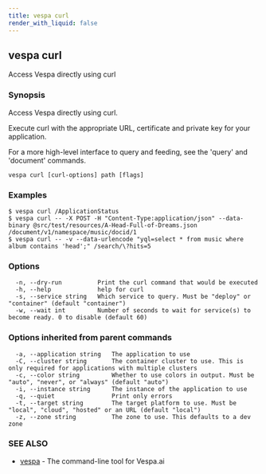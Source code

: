 ```yaml
---
title: vespa curl
render_with_liquid: false
---
```


## vespa curl

Access Vespa directly using curl

### Synopsis

Access Vespa directly using curl.

Execute curl with the appropriate URL, certificate and private key for your application.

For a more high-level interface to query and feeding, see the 'query' and 'document' commands.


```
vespa curl [curl-options] path [flags]
```

### Examples

```
$ vespa curl /ApplicationStatus
$ vespa curl -- -X POST -H "Content-Type:application/json" --data-binary @src/test/resources/A-Head-Full-of-Dreams.json /document/v1/namespace/music/docid/1
$ vespa curl -- -v --data-urlencode "yql=select * from music where album contains 'head';" /search/\?hits=5
```

### Options

```
  -n, --dry-run          Print the curl command that would be executed
  -h, --help             help for curl
  -s, --service string   Which service to query. Must be "deploy" or "container" (default "container")
  -w, --wait int         Number of seconds to wait for service(s) to become ready. 0 to disable (default 60)
```

### Options inherited from parent commands

```
  -a, --application string   The application to use
  -C, --cluster string       The container cluster to use. This is only required for applications with multiple clusters
  -c, --color string         Whether to use colors in output. Must be "auto", "never", or "always" (default "auto")
  -i, --instance string      The instance of the application to use
  -q, --quiet                Print only errors
  -t, --target string        The target platform to use. Must be "local", "cloud", "hosted" or an URL (default "local")
  -z, --zone string          The zone to use. This defaults to a dev zone
```

### SEE ALSO

* [vespa](vespa.html)	 - The command-line tool for Vespa.ai


